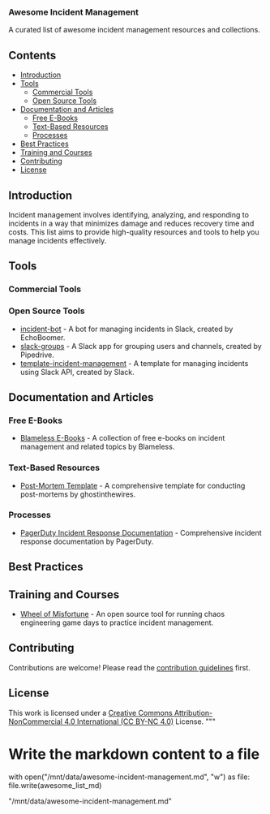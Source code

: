 ### Awesome Incident Management

A curated list of awesome incident management resources and collections.

## Contents

- [Introduction](#introduction)
- [Tools](#tools)
  - [Commercial Tools](#commercial-tools)
  - [Open Source Tools](#open-source-tools)
- [Documentation and Articles](#documentation-and-articles)
  - [Free E-Books](#free-e-books)
  - [Text-Based Resources](#text-based-resources)
  - [Processes](#processes)
- [Best Practices](#best-practices)
- [Training and Courses](#training-and-courses)
- [Contributing](#contributing)
- [License](#license)

## Introduction

Incident management involves identifying, analyzing, and responding to incidents in a way that minimizes damage and reduces recovery time and costs. This list aims to provide high-quality resources and tools to help you manage incidents effectively.

## Tools

### Commercial Tools

### Open Source Tools

- [incident-bot](https://github.com/echoboomer/incident-bot) - A bot for managing incidents in Slack, created by EchoBoomer.
- [slack-groups](https://github.com/pipedrive/slack-groups) - A Slack app for grouping users and channels, created by Pipedrive.
- [template-incident-management](https://github.com/slackapi/template-incident-management) - A template for managing incidents using Slack API, created by Slack.

## Documentation and Articles

### Free E-Books

- [Blameless E-Books](https://www.blameless.com/resources-categories/ebooks) - A collection of free e-books on incident management and related topics by Blameless.

### Text-Based Resources

- [Post-Mortem Template](https://github.com/ghostinthewires/Post-Mortems-Template/blob/master/post-mortems/postmortemtemplate.md) - A comprehensive template for conducting post-mortems by ghostinthewires.

### Processes

- [PagerDuty Incident Response Documentation](https://github.com/PagerDuty/incident-response-docs) - Comprehensive incident response documentation by PagerDuty.

## Best Practices

## Training and Courses

- [Wheel of Misfortune](https://github.com/dastergon/wheel-of-misfortune) - An open source tool for running chaos engineering game days to practice incident management.

## Contributing

Contributions are welcome! Please read the [contribution guidelines](CONTRIBUTING.md) first.

## License

This work is licensed under a [Creative Commons Attribution-NonCommercial 4.0 International (CC BY-NC 4.0)](https://creativecommons.org/licenses/by-nc/4.0/) License.
"""

# Write the markdown content to a file
with open("/mnt/data/awesome-incident-management.md", "w") as file:
    file.write(awesome_list_md)

"/mnt/data/awesome-incident-management.md"
